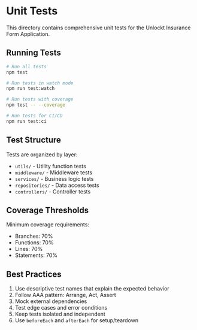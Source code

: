 # Unit Tests

This directory contains comprehensive unit tests for the Unlockt Insurance Form Application.

## Running Tests

```bash
# Run all tests
npm test

# Run tests in watch mode
npm run test:watch

# Run tests with coverage
npm test -- --coverage

# Run tests for CI/CD
npm run test:ci
```

## Test Structure

Tests are organized by layer:

- `utils/` - Utility function tests
- `middleware/` - Middleware tests
- `services/` - Business logic tests
- `repositories/` - Data access tests
- `controllers/` - Controller tests

## Coverage Thresholds

Minimum coverage requirements:
- Branches: 70%
- Functions: 70%
- Lines: 70%
- Statements: 70%

## Best Practices

1. Use descriptive test names that explain the expected behavior
2. Follow AAA pattern: Arrange, Act, Assert
3. Mock external dependencies
4. Test edge cases and error conditions
5. Keep tests isolated and independent
6. Use `beforeEach` and `afterEach` for setup/teardown